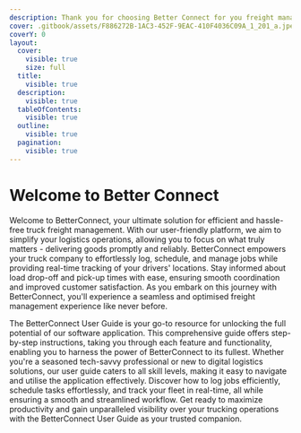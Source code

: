 ```yaml
---
description: Thank you for choosing Better Connect for you freight management!
cover: .gitbook/assets/F886272B-1AC3-452F-9EAC-410F4036C09A_1_201_a.jpeg
coverY: 0
layout:
  cover:
    visible: true
    size: full
  title:
    visible: true
  description:
    visible: true
  tableOfContents:
    visible: true
  outline:
    visible: true
  pagination:
    visible: true
---
```


# Welcome to Better Connect

Welcome to BetterConnect, your ultimate solution for efficient and hassle-free truck freight management. With our user-friendly platform, we aim to simplify your logistics operations, allowing you to focus on what truly matters - delivering goods promptly and reliably. BetterConnect empowers your truck company to effortlessly log, schedule, and manage jobs while providing real-time tracking of your drivers' locations. Stay informed about load drop-off and pick-up times with ease, ensuring smooth coordination and improved customer satisfaction. As you embark on this journey with BetterConnect, you'll experience a seamless and optimised freight management experience like never before.

The BetterConnect User Guide is your go-to resource for unlocking the full potential of our software application. This comprehensive guide offers step-by-step instructions, taking you through each feature and functionality, enabling you to harness the power of BetterConnect to its fullest. Whether you're a seasoned tech-savvy professional or new to digital logistics solutions, our user guide caters to all skill levels, making it easy to navigate and utilise the application effectively. Discover how to log jobs efficiently, schedule tasks effortlessly, and track your fleet in real-time, all while ensuring a smooth and streamlined workflow. Get ready to maximize productivity and gain unparalleled visibility over your trucking operations with the BetterConnect User Guide as your trusted companion.&#x20;
